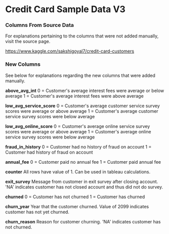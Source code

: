 # Credit Card Sample Data V3

### Columns From Source Data

For explanations pertaining to the columns that were not added manually, visit the source page.

https://www.kaggle.com/sakshigoyal7/credit-card-customers

### New Columns

See below for explanations regarding the new columns that were added manually.

__above_avg_int__
0 = Customer's average interest fees were average or below average 
1 = Customer's average interest fees were above average

__low_avg_service_score__
0 = Customer's average customer service survey scores were average or above average 
1 = Customer's average customer service survey scores were below average

__low_avg_online_score__
0 = Customer's average online service survey scores were average or above average 
1 = Customer's average online service survey scores were below average

__fraud_in_history__
0 = Customer had no history of fraud on account
1 = Customer had history of fraud on account

__annual_fee__
0 = Customer paid no annual fee
1 = Customer paid annual fee

__counter__
All rows have value of 1. Can be used in tableau calculations.

__exit_survey__
Message from customer in exit survey after closing account. 'NA' indicates customer has not closed account and thus did not do survey.

__churned__
0 = Customer has not churned
1 = Customer has churned

__churn_year__
Year that the customer churned. Value of 2099 indicates customer has not yet churned.

__churn_reason__
Reason for customer churning. 'NA' indicates customer has not churned.
